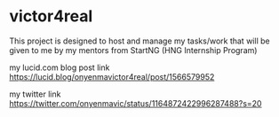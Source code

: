 # victor4real
This project is designed to host and manage my tasks/work that will be given to me by my mentors from StartNG (HNG Internship Program)



my lucid.com blog post link https://lucid.blog/onyenmavictor4real/post/1566579952




my twitter link https://twitter.com/onyenmavic/status/1164872422996287488?s=20
